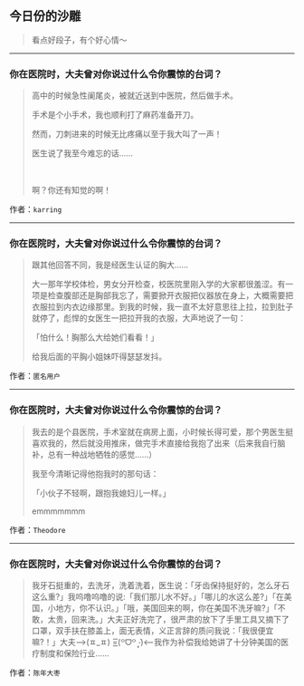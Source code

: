 ## 今日份的沙雕

> 看点好段子，有个好心情～


 
---

### 你在医院时，大夫曾对你说过什么令你震惊的台词？

> 高中的时候急性阑尾炎，被就近送到中医院，然后做手术。
> 
> 手术是个小手术，我也顺利打了麻药准备开刀。
> 
> 然而，刀刺进来的时候无比疼痛以至于我大叫了一声！
> 
> 医生说了我至今难忘的话……
> 
>  
> 
> 啊？你还有知觉的啊！


作者：`karring`

---

### 你在医院时，大夫曾对你说过什么令你震惊的台词？

> 跟其他回答不同，我是经医生认证的胸大……
> 
> 大一那年学校体检，男女分开检查，校医院里刚入学的大家都很羞涩。有一项是检查腹部还是胸部我忘了，需要掀开衣服把仪器放在身上，大概需要把衣服拉到内衣边缘那里。到我的时候，我一直不太好意思往上拉，拉到肚子就停了，彪悍的女医生一把拉开我的衣服，大声地说了一句：
> 
> 「怕什么！胸那么大给她们看看！」
> 
> 给我后面的平胸小姐妹吓得瑟瑟发抖。


作者：`匿名用户`

---

### 你在医院时，大夫曾对你说过什么令你震惊的台词？

> 我去的是个县医院，手术室就在病房上面，小时候长得可爱，那个男医生挺喜欢我的，然后就没用推床，做完手术直接给我抱了出来（后来我自行脑补，总有一种战地牺牲的感觉……）
> 
> 我至今清晰记得他抱我时的那句话：
> 
> 「小伙子不轻啊，跟抱我媳妇儿一样。」
> 
> emmmmmmm


作者：`Theodore`

---

### 你在医院时，大夫曾对你说过什么令你震惊的台词？

> 我牙石挺重的，去洗牙，洗着洗着，医生说：「牙齿保持挺好的，怎么牙石这么重?」我呜噜呜噜的说:「我们那儿水不好。」「哪儿的水这么差?」「在美国，小地方，你不认识。」「哦，美国回来的啊，你在美国不洗牙嘛?」「不敢，太贵，回来洗。」大夫正好洗完了，很严肃的放下了手里工具又摘下了口罩，双手扶在膝盖上，面无表情，义正言辞的质问我说：「我很便宜嘛?！」大夫—>(ㅍ_ㅍ) =͟͟͞͞(꒪ᗜ꒪ ‧̣̥̇)<—我作为补偿我给她讲了十分钟美国的医疗制度和保险行业……


作者：`陈年大枣`